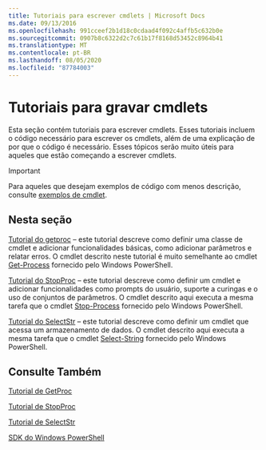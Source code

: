 ```yaml
---
title: Tutoriais para escrever cmdlets | Microsoft Docs
ms.date: 09/13/2016
ms.openlocfilehash: 991cceef2b1d18c0cdaad4f092c4affb5c632b0e
ms.sourcegitcommit: 0907b8c6322d2c7c61b17f8168d53452c8964b41
ms.translationtype: MT
ms.contentlocale: pt-BR
ms.lasthandoff: 08/05/2020
ms.locfileid: "87784003"
---
```

# <a name="tutorials-for-writing-cmdlets"></a>Tutoriais para gravar cmdlets

Esta seção contém tutoriais para escrever cmdlets. Esses tutoriais incluem o código necessário para escrever os cmdlets, além de uma explicação de por que o código é necessário. Esses tópicos serão muito úteis para aqueles que estão começando a escrever cmdlets.

> [!IMPORTANT]
> Para aqueles que desejam exemplos de código com menos descrição, consulte [exemplos de cmdlet](./cmdlet-samples.md).

## <a name="in-this-section"></a>Nesta seção

[Tutorial do getproc](./getproc-tutorial.md) – este tutorial descreve como definir uma classe de cmdlet e adicionar funcionalidades básicas, como adicionar parâmetros e relatar erros. O cmdlet descrito neste tutorial é muito semelhante ao cmdlet [Get-Process](/powershell/module/Microsoft.PowerShell.Management/Get-Process) fornecido pelo Windows PowerShell.

[Tutorial do StopProc](./stopproc-tutorial.md) – este tutorial descreve como definir um cmdlet e adicionar funcionalidades como prompts do usuário, suporte a curingas e o uso de conjuntos de parâmetros. O cmdlet descrito aqui executa a mesma tarefa que o cmdlet [Stop-Process](/powershell/module/Microsoft.PowerShell.Management/Stop-Process) fornecido pelo Windows PowerShell.

[Tutorial do SelectStr](./selectstr-tutorial.md) – este tutorial descreve como definir um cmdlet que acessa um armazenamento de dados. O cmdlet descrito aqui executa a mesma tarefa que o cmdlet [Select-String](/powershell/module/microsoft.powershell.utility/select-string) fornecido pelo Windows PowerShell.

## <a name="see-also"></a>Consulte Também

[Tutorial de GetProc](./getproc-tutorial.md)

[Tutorial de StopProc](./stopproc-tutorial.md)

[Tutorial de SelectStr](./selectstr-tutorial.md)

[SDK do Windows PowerShell](../windows-powershell-reference.md)
